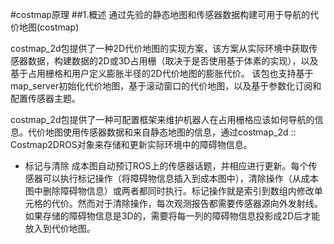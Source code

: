 #costmap原理
##1.概述
通过先验的静态地图和传感器数据构建可用于导航的代价地图(costmap)

 costmap_2d包提供了一种2D代价地图的实现方案，该方案从实际环境中获取传感器数据，构建数据的2D或3D占用栅（取决于是否使用基于体素的实现），以及基于占用栅格和用户定义膨胀半径的2D代价地图的膨胀代价。
  该包也支持基于map_server初始化代价地图，基于滚动窗口的代价地图，以及基于参数化订阅和配置传感器主题。

costmap_2d包提供了一种可配置框架来维护机器人在占用栅格应该如何导航的信息。代价地图使用传感器数据和来自静态地图的信息，通过costmap_2d :: Costmap2DROS对象来存储和更新实际环境中的障碍物信息。

* 标记与清除
成本图自动预订ROS上的传感器话题，并相应进行更新。每个传感器可以执行标记操作（将障碍物信息插入到成本图中），清除操作（从成本图中删除障碍物信息）或两者都同时执行。标记操作就是索引到数组内修改单元格的代价。然而对于清除操作，每次观测报告都需要传感器源向外发射线。如果存储的障碍物信息是3D的，需要将每一列的障碍物信息投影成2D后才能放入到代价地图。